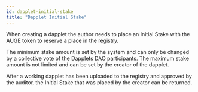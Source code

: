```yaml
---
id: dapplet-initial-stake
title: "Dapplet Initial Stake"
---
```


When creating a dapplet the author needs to place an Initial Stake with the AUGE token to reserve a place in the registry.

The minimum stake amount is set by the system and can only be changed by a collective vote of the Dapplets DAO participants. The maximum stake amount is not limited and can be set by the creator of the dapplet.

After a working dapplet has been uploaded to the registry and approved by the auditor, the Initial Stake that was placed by the creator can be returned.
